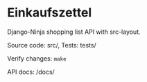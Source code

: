 # Einkaufszettel
Django-Ninja shopping list API with src-layout.

Source code: src/, Tests: tests/

Verify changes: `make`

API docs: /docs/
